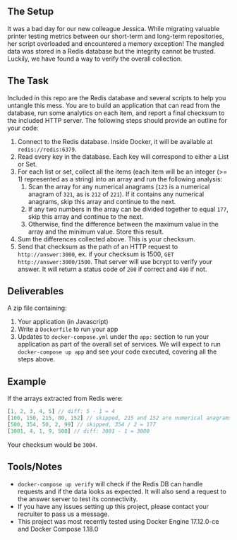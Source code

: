 ## The Setup

It was a bad day for our new colleague Jessica. While migrating valuable printer
testing metrics between our short-term and long-term repositories, her script
overloaded and encountered a memory exception! The mangled data was stored in a
Redis database but the integrity cannot be trusted. Luckily, we
have found a way to verify the overall collection.

## The Task

Included in this repo are the Redis database and several scripts to help you untangle
this mess. You are to build an application that can read from the database, run
some analytics on each item, and report a final checksum to the included HTTP server.
The following steps should provide an outline for your code:

1. Connect to the Redis database. Inside Docker, it will be available at `redis://redis:6379`.
1. Read every key in the database. Each key will correspond to either a List or Set.
1. For each list or set, collect all the items (each item will be an integer (>= 1) represented as a string) into an array and run the following analysis:
   1. Scan the array for any numerical anagrams (`123` is a numerical anagram of `321`, as is `212` of `221`). If it contains any numerical anagrams, skip this array and continue to the next.
   1. If any two numbers in the array can be divided together to equal `177`, skip this array and continue to the next.
   1. Otherwise, find the difference between the maximum value in the array and the minimum value. Store this result.
1. Sum the differences collected above. This is your checksum.
1. Send that checksum as the path of an HTTP request to `http://answer:3000`, ex. if your checksum is 1500, `GET http://answer:3000/1500`. That server will use bcrypt to verify your answer. It will return a status code of `200` if correct and `400` if not.

## Deliverables

A zip file containing:

1. Your application (in Javascript)
1. Write a `Dockerfile` to run your app
1. Updates to `docker-compose.yml` under the `app:` section to run your application as part of the overall set of services. We will expect to run `docker-compose up app` and see your code executed, covering all the steps above.

## Example

If the arrays extracted from Redis were:
```js
[1, 2, 3, 4, 5] // diff: 5 - 1 = 4
[100, 150, 215, 80, 152] // skipped, 215 and 152 are numerical anagrams
[500, 354, 50, 2, 99] // skipped, 354 / 2 = 177
[3001, 4, 1, 9, 500] // diff: 3001 - 1 = 3000
```
Your checksum would be `3004`.

## Tools/Notes

- `docker-compose up verify` will check if the Redis DB can handle requests and if the data looks as expected. It will also send a request to the answer server to test its connectivity.
- If you have any issues setting up this project, please contact your recruiter to pass us a message.
- This project was most recently tested using Docker Engine 17.12.0-ce and Docker Compose 1.18.0
